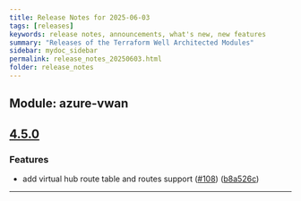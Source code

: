 ```yaml
---
title: Release Notes for 2025-06-03
tags: [releases]
keywords: release notes, announcements, what's new, new features
summary: "Releases of the Terraform Well Architected Modules"
sidebar: mydoc_sidebar
permalink: release_notes_20250603.html
folder: release_notes
---
```


## Module: azure-vwan
## [4.5.0](https://github.com/CloudNationHQ/terraform-azure-vwan/releases/tag/v4.5.0)


### Features

* add virtual hub route table and routes support ([#108](https://github.com/CloudNationHQ/terraform-azure-vwan/issues/108)) ([b8a526c](https://github.com/CloudNationHQ/terraform-azure-vwan/commit/b8a526c8c9cb9124270ce129c5282f01ed86571f))

---

